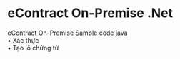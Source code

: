 # eContract On-Premise .Net
eContract On-Premise Sample code java
<br/>• Xác thực
<br/>• Tạo lô chứng từ
